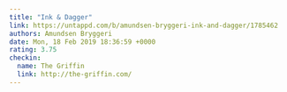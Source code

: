 ```yaml
---
title: "Ink & Dagger"
link: https://untappd.com/b/amundsen-bryggeri-ink-and-dagger/1785462
authors: Amundsen Bryggeri
date: Mon, 18 Feb 2019 18:36:59 +0000
rating: 3.75
checkin:
  name: The Griffin
  link: http://the-griffin.com/
---
```

